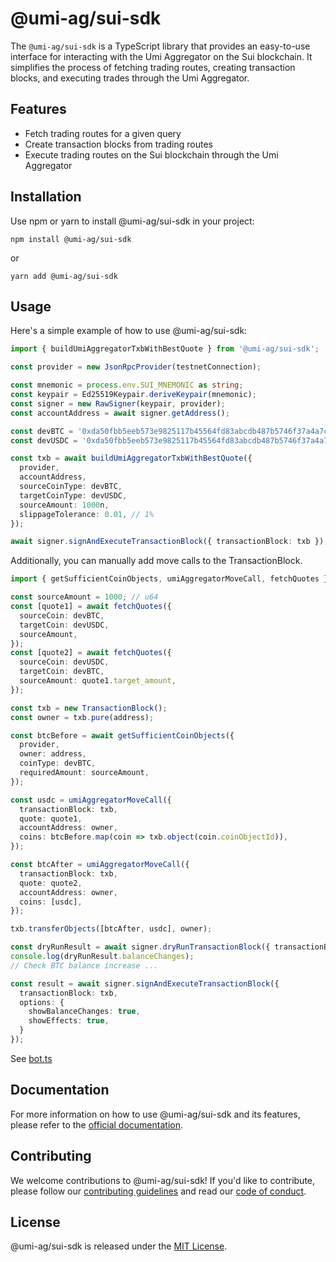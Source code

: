 # @umi-ag/sui-sdk

The `@umi-ag/sui-sdk` is a TypeScript library that provides an easy-to-use interface for interacting with the Umi Aggregator on the Sui blockchain. It simplifies the process of fetching trading routes, creating transaction blocks, and executing trades through the Umi Aggregator.

## Features

- Fetch trading routes for a given query
- Create transaction blocks from trading routes
- Execute trading routes on the Sui blockchain through the Umi Aggregator

## Installation

Use npm or yarn to install @umi-ag/sui-sdk in your project:

```
npm install @umi-ag/sui-sdk
```

or

```
yarn add @umi-ag/sui-sdk
```

## Usage

Here's a simple example of how to use @umi-ag/sui-sdk:

```typescript
import { buildUmiAggregatorTxbWithBestQuote } from '@umi-ag/sui-sdk';

const provider = new JsonRpcProvider(testnetConnection);

const mnemonic = process.env.SUI_MNEMONIC as string;
const keypair = Ed25519Keypair.deriveKeypair(mnemonic);
const signer = new RawSigner(keypair, provider);
const accountAddress = await signer.getAddress();

const devBTC = '0xda50fbb5eeb573e9825117b45564fd83abcdb487b5746f37a4a7c368f34a71ef::devnet_btc::DEVNET_BTC';
const devUSDC = '0xda50fbb5eeb573e9825117b45564fd83abcdb487b5746f37a4a7c368f34a71ef::devnet_usdc::DEVNET_USDC';

const txb = await buildUmiAggregatorTxbWithBestQuote({
  provider,
  accountAddress,
  sourceCoinType: devBTC,
  targetCoinType: devUSDC,
  sourceAmount: 1000n,
  slippageTolerance: 0.01, // 1%
});

await signer.signAndExecuteTransactionBlock({ transactionBlock: txb });
```

Additionally, you can manually add move calls to the TransactionBlock.

```typescript
import { getSufficientCoinObjects, umiAggregatorMoveCall, fetchQuotes } from '@umi-ag/sui-sdk';

const sourceAmount = 1000; // u64
const [quote1] = await fetchQuotes({
  sourceCoin: devBTC,
  targetCoin: devUSDC,
  sourceAmount,
});
const [quote2] = await fetchQuotes({
  sourceCoin: devUSDC,
  targetCoin: devBTC,
  sourceAmount: quote1.target_amount,
});

const txb = new TransactionBlock();
const owner = txb.pure(address);

const btcBefore = await getSufficientCoinObjects({
  provider,
  owner: address,
  coinType: devBTC,
  requiredAmount: sourceAmount,
});

const usdc = umiAggregatorMoveCall({
  transactionBlock: txb,
  quote: quote1,
  accountAddress: owner,
  coins: btcBefore.map(coin => txb.object(coin.coinObjectId)),
});

const btcAfter = umiAggregatorMoveCall({
  transactionBlock: txb,
  quote: quote2,
  accountAddress: owner,
  coins: [usdc],
});

txb.transferObjects([btcAfter, usdc], owner);

const dryRunResult = await signer.dryRunTransactionBlock({ transactionBlock: txb });
console.log(dryRunResult.balanceChanges);
// Check BTC balance increase ...

const result = await signer.signAndExecuteTransactionBlock({
  transactionBlock: txb,
  options: {
    showBalanceChanges: true,
    showEffects: true,
  }
});
```

See [bot.ts](https://github.com/umi-ag/umi-sdk/typescript/sui-sdk/scripts/bot.ts)

## Documentation

For more information on how to use @umi-ag/sui-sdk and its features, please refer to the [official documentation](https://docs.umi.ag).

## Contributing

We welcome contributions to @umi-ag/sui-sdk! If you'd like to contribute, please follow our [contributing guidelines](https://sui-sdk-ts.example.com/contributing) and read our [code of conduct](https://sui-sdk-ts.example.com/code-of-conduct).

## License

@umi-ag/sui-sdk is released under the [MIT License](LICENSE).
